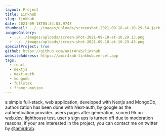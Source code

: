 ```yaml
---
layout: Project
title: Linkhub
slug: linkhub
date: 2021-09-18T05:54:03.974Z
thumbnail: ../../images/uploads/screenshot-2021-09-18-at-10-29-54-jack-muller-profile.png
imagesGallery:
  - ../../images/uploads/screen-shot-2021-09-18-at-10.29.13.png
  - ../../images/uploads/screen-shot-2021-09-18-at-10.29.43.png
specialProject: true
github: https://github.com/amir4rab/linkhub
websiteAddress: https://amir4rab-linkhub.vercel.app
tags:
  - react
  - nextjs
  - next-auth
  - mongodb
  - fullstak
  - framer-motion
---
```

a simple full-stack, web application, developed with Nextjs and MongoDb, authorization has been done with Next-auth, by google as the authentication provider. users pages after generation, scored 95 on [web.dev](https://web.dev/measure/), lighthouse test. user's sign ups is turned off due to moderation reasons, if your are interested  in the project, you can contact me on twitter by [@amir4rab](https://twitter.com/amir4rab).
